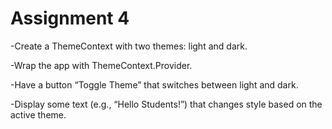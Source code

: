 # Assignment 4 

-Create a ThemeContext with two themes: light and dark.

-Wrap the app with ThemeContext.Provider.

-Have a button “Toggle Theme” that switches between light and dark.

-Display some text (e.g., “Hello Students!”) that changes style based on the active theme.
